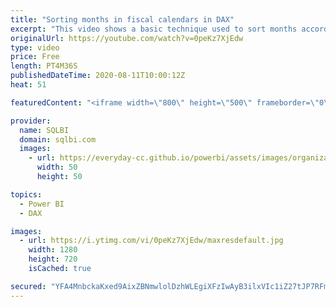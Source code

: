 ```yaml
---
title: "Sorting months in fiscal calendars in DAX"
excerpt: "This video shows a basic technique used to sort months according to a fiscal calendar, by using a couple of calculated columns and the “sort by column” feature of Power BI. Article and download: https://sql.bi/492713?aff=yt"
originalUrl: https://youtube.com/watch?v=0peKz7XjEdw
type: video
price: Free
length: PT4M36S
publishedDateTime: 2020-08-11T10:00:12Z
heat: 51

featuredContent: "<iframe width=\"800\" height=\"500\" frameborder=\"0\" src=\"https://www.youtube.com/embed/0peKz7XjEdw\" allow=\"accelerometer; autoplay; encrypted-media; gyroscope; picture-in-picture\" allowfullscreen></iframe>"

provider:
  name: SQLBI
  domain: sqlbi.com
  images:
    - url: https://everyday-cc.github.io/powerbi/assets/images/organizations/sqlbi.com-50x50.jpg
      width: 50
      height: 50

topics:
  - Power BI
  - DAX

images:
  - url: https://i.ytimg.com/vi/0peKz7XjEdw/maxresdefault.jpg
    width: 1280
    height: 720
    isCached: true

secured: "YFA4MnbckaKxed9AixZBNmwlolDzhWLEgiXFzIwAyB3ilxVIc1iZ27tJP7RFmYsrrX9HqSh2HIgV7q9KYKEDl5CzqgpafZnZfBqwn/TslM2R4FxBqii487hdqm/0+HgP8GWMa2uuqUVucRytE3t1dIBV+SnPGEJzaZDV9augU3ApNBtP4BNalQxuf8H0qcuDFhF7d0LQhhCsz7z7sUockwvKnmk4h9z9gbq1wgKdFmok6DMrT96NyxLp56TapIJTvOCs2dkEg+WKT43kdnXW0Qa0C3HNaEjTqm/AM0KC2IMsxuPcnVRLeJ6Z91UkijcasK+WjFKecx4NHAi4nCvX9ywN/STexI75PMAZBK6PV3zp7D+yXBpdcepx94Ocv/UWklJ0gfInUGlW80dGi1Pd/Skwa6/Wtnbr4Jt2MhRxgzE=;aFlWLTl3VEe/u3yyZSfY5A=="
---
```


